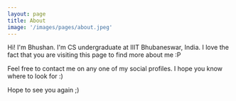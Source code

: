 ```yaml
---
layout: page
title: About
image: '/images/pages/about.jpeg'
---
```


Hi! I'm Bhushan. I'm CS undergraduate at IIIT Bhubaneswar, India. I love the
fact that you are visiting this page to find more about me :P

Feel free to contact me on any one of my social profiles. I hope you know
where to look for :)

Hope to see you again ;)
